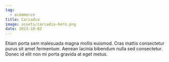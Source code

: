 ```yaml
---
tag:
  - ecommerce
title: Carcadia
image: assets/carcadia-hero.png
date: 2023-10-02
---
```


Etiam porta sem malesuada magna mollis euismod. Cras mattis consectetur purus sit amet fermentum. Aenean lacinia bibendum nulla sed consectetur. Donec id elit non mi porta gravida at eget metus.
